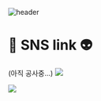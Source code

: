 ![header](https://capsule-render.vercel.app/api?type=waving&color=gradient&customColorList=13&height=300&section=header&text=Welcome!&fontSize=90&animation=fadeIn&fontAlignY=38&desc=Pearl's%20GitHub%20Profile&descAlignY=51&descAlign=62)
# 🚀 SNS link 👽

(아직 공사중...)
 <a href="https://twitter.com/pearl__731" target="_blank"><img src="https://img.shields.io/badge/#1DA1F2?style=flat-square&logo=twitter&logoColor=white"/></a>
 
 <img src="https://img.shields.io/badge/twitter-#1DA1F2?style=for-the-badge&logo=Twitter&logoColor=white">
<!--
**Ness731/Ness731** is a ✨ _special_ ✨ repository because its `README.md` (this file) appears on your GitHub profile.

Here are some ideas to get you started:

- 🔭 I’m currently working on ...
- 🌱 I’m currently learning ...
- 👯 I’m looking to collaborate on ...
- 🤔 I’m looking for help with ...
- 💬 Ask me about ...
- 📫 How to reach me: ...
- 😄 Pronouns: ...
- ⚡ Fun fact: ...
-->
